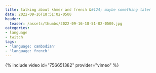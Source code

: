 ```yaml
---
title: talking about khmer and french &#124; maybe something later
date: 2022-09-16T18:51:02-0500
header:
  teaser: /assets/thumbs/2022-09-16-18-51-02-0500.jpg
categories:
- language
- twitch
tags:
- 'language: cambodian'
- 'language: french'
---
```

{% include video id="756651382" provider="vimeo" %}
